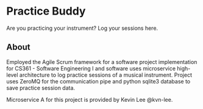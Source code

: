 # Practice Buddy

Are you practicing your instrument? Log your sessions here.

## About

Employed the Agile Scrum framework for a software project implementation for CS361 - Software Engineering I and software uses microservice high-level architecture to log practice sessions of a musical instrument.
Project uses ZeroMQ for the communication pipe and python sqlite3 database to save practice session data.

Microservice A for this project is provided by Kevin Lee @kvn-lee.
